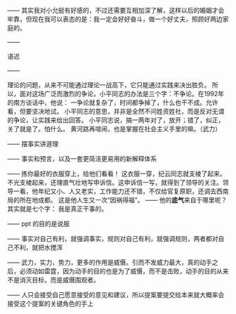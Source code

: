 ——
其实我对小允挺有好感的，不过还需要互相加深了解，这样以后的婚姻才会牢靠，但现在我可以表态的是：我一定会好好奋斗，做一个好丈夫，照顾好两边家庭的。

——

语迟

——

理论的问题，从来不可能通过理论一战高下，它只能通过实践来决出胜负。
所以，面对这场广泛而激烈的争论，小平同志的办法是三个字：不争论。在1992年的南方谈话中，他说：
一争论就复杂了，时间都争掉了，什么也干不成。允许看，但要坚决地试。
小平同志的意思，并非是全然不问姓资姓社，而是反对无谓的争论，让实践来给出回答。
小平同志说，搞一两年对了，放开；错了，纠正，关了就是了。怕什么。
黄河路再喧闹，也是掌握在社会主义手里的嘛。（武力）

——
摆事实讲道理

——
事实和预言，以及一套更简洁更易用的新解释体系

——
拣你最好的衣服穿上，给他们看看！
这衣服一穿，纪云同志就支棱了起来。不光支棱起来，还理直气壮地写申诉信。这申诉信一写，就得到了领导的关注。领导一看，他年纪又小、人又老实，工作能力还不错，不仅给官复原职，还调去西南局的所在地成都。
这是他人生又一次“因祸得福”。
——
他的**底气**来自于哪里呢？其实就是七个字：
我是真正干事的。

——
ppt 的目的是说服

——
事实对自己有利，就强调事实，规则对自己有利，就强调规则，两者都对自己不利，就把水搅浑

——
武力，实力，势力，更多的作用是威慑。引而不发威力最大，真的动手之后，必须动如雷霆，因为动手的目的也是为了威慑，而不是击败，动手的目的从来不是消灭目标，而是威慑围观者。

——
人只会接受自己愿意接受的意见和建议，所以提案要提交给本来就大概率会接受这个提案的关键角色的手上
